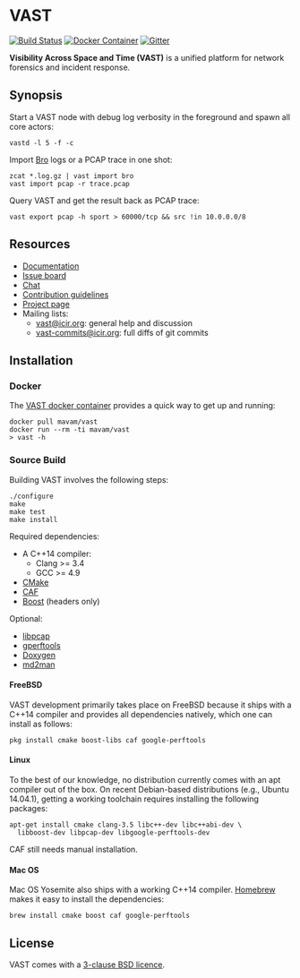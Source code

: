 # VAST

[![Build Status][jenkins-badge]][jenkins-url]
[![Docker Container][docker-badge]][docker-url]
[![Gitter][gitter-badge]](https://gitter.im/mavam/vast)

**Visibility Across Space and Time (VAST)** is a unified platform for network
forensics and incident response.

## Synopsis

Start a VAST node with debug log verbosity in the foreground and spawn all core
actors:

    vastd -l 5 -f -c

Import [Bro](http://www.bro.org) logs or a PCAP trace in one shot:

    zcat *.log.gz | vast import bro
    vast import pcap -r trace.pcap

Query VAST and get the result back as PCAP trace:

    vast export pcap -h sport > 60000/tcp && src !in 10.0.0.0/8

## Resources

- [Documentation](https://github.com/mavam/vast/wiki)
- [Issue board](https://waffle.io/mavam/vast)
- [Chat](https://gitter.im/mavam/vast)
- [Contribution guidelines](CONTRIBUTING.md)
- [Project page](http://www.icir.org/vast)
- Mailing lists:
    - [vast@icir.org][mailing-list]: general help and discussion
    - [vast-commits@icir.org][mailing-list-commits]: full diffs of git commits

## Installation

### Docker

The [VAST docker container](https://registry.hub.docker.com/u/mavam/vast/)
provides a quick way to get up and running:

    docker pull mavam/vast
    docker run --rm -ti mavam/vast
    > vast -h

### Source Build

Building VAST involves the following steps:

    ./configure
    make
    make test
    make install

Required dependencies:

- A C++14 compiler:
  - Clang >= 3.4
  - GCC >= 4.9
- [CMake](http://www.cmake.org)
- [CAF](https://github.com/actor-framework/actor-framework)
- [Boost](http://www.boost.org) (headers only)

Optional:

- [libpcap](http://www.tcpdump.org)
- [gperftools](http://code.google.com/p/google-perftools)
- [Doxygen](http://www.doxygen.org)
- [md2man](https://github.com/sunaku/md2man)

#### FreeBSD

VAST development primarily takes place on FreeBSD because it ships with a C++14
compiler and provides all dependencies natively, which one can install as
follows:

    pkg install cmake boost-libs caf google-perftools

#### Linux

To the best of our knowledge, no distribution currently comes with an apt
compiler out of the box. On recent Debian-based distributions (e.g., Ubuntu
14.04.1), getting a working toolchain requires installing the following
packages:

    apt-get install cmake clang-3.5 libc++-dev libc++abi-dev \
      libboost-dev libpcap-dev libgoogle-perftools-dev

CAF still needs manual installation.

#### Mac OS

Mac OS Yosemite also ships with a working C++14 compiler.
[Homebrew](http://brew.sh) makes it easy to install the dependencies:

    brew install cmake boost caf google-perftools

## License

VAST comes with a [3-clause BSD
licence](https://raw.github.com/mavam/vast/master/COPYING).

[mailing-list]: http://mailman.icsi.berkeley.edu/mailman/listinfo/vast
[mailing-list-commits]: http://mailman.icsi.berkeley.edu/mailman/listinfo/vast-commits
[jenkins-url]: http://mobi39.cpt.haw-hamburg.de/view/VAST%20Build%20Status/
[jenkins-badge]: http://mobi39.cpt.haw-hamburg.de/buildStatus/icon?job=VAST/master%20branch
[gitter-badge]: https://img.shields.io/badge/gitter-join%20chat%20%E2%86%92-green.svg
[docker-url]: https://quay.io/repository/mavam/vast
[docker-badge]: https://quay.io/repository/mavam/vast/status 
